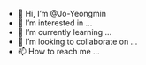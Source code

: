 - 👋 Hi, I’m @Jo-Yeongmin
- 👀 I’m interested in ...
- 🌱 I’m currently learning ...
- 💞️ I’m looking to collaborate on ...
- 📫 How to reach me ...

<!---
Jo-Yeongmin/Jo-Yeongmin is a ✨ special ✨ repository because its `README.md` (this file) appears on your GitHub profile.
You can click the Preview link to take a look at your changes.
--->
